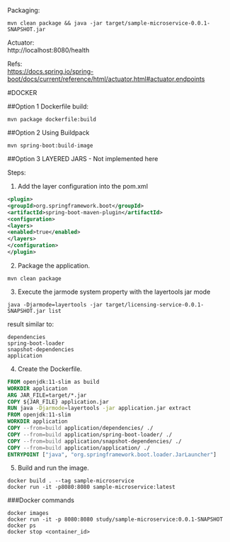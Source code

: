 Packaging: <br>
```
mvn clean package && java -jar target/sample-microservice-0.0.1-
SNAPSHOT.jar
```

Actuator: <br>
http://localhost:8080/health

Refs:<br>
https://docs.spring.io/spring-boot/docs/current/reference/html/actuator.html#actuator.endpoints

#DOCKER

##Option 1
Dockerfile build:<br>
```
mvn package dockerfile:build
```

##Option 2
Using Buildpack
``` 
mvn spring-boot:build-image
```

##Option 3
LAYERED JARS - Not implemented here

Steps:
1. Add the layer configuration into the pom.xml
```xml
<plugin>
<groupId>org.springframework.boot</groupId>
<artifactId>spring-boot-maven-plugin</artifactId>
<configuration>
<layers>
<enabled>true</enabled>
</layers>
</configuration>
</plugin>
```
2. Package the application.
```
mvn clean package
```
3. Execute the jarmode system property with the
   layertools jar mode
```
java -Djarmode=layertools -jar target/licensing-service-0.0.1-
SNAPSHOT.jar list
```

result similar to:
```
dependencies
spring-boot-loader
snapshot-dependencies
application
```
4. Create the Dockerfile.
```dockerfile
FROM openjdk:11-slim as build
WORKDIR application
ARG JAR_FILE=target/*.jar
COPY ${JAR_FILE} application.jar
RUN java -Djarmode=layertools -jar application.jar extract
FROM openjdk:11-slim
WORKDIR application
COPY --from=build application/dependencies/ ./ 
COPY --from=build application/spring-boot-loader/ ./ 
COPY --from=build application/snapshot-dependencies/ ./ 
COPY --from=build application/application/ ./ 
ENTRYPOINT ["java", "org.springframework.boot.loader.JarLauncher"]
```
5. Build and run the image.
```
docker build . --tag sample-microservice
docker run -it -p8080:8080 sample-microservice:latest
```

###Docker commands
```
docker images
docker run -it -p 8080:8080 study/sample-microservice:0.0.1-SNAPSHOT
docker ps
docker stop <container_id>
```

